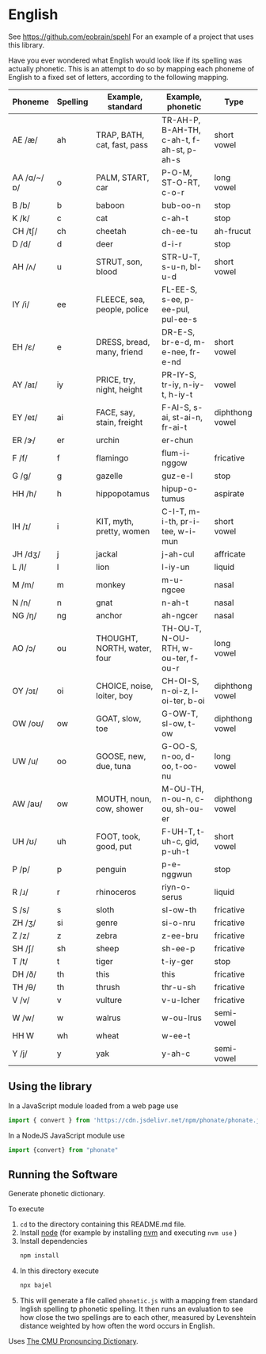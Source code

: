 
# English

See https://github.com/eobrain/spehl
For an example of a project that uses this library.

Have you ever wondered what English would look like if
its spelling was actually phonetic.
This is an attempt to do so by mapping each phoneme
of English to a fixed set of letters, according to the following mapping.

| Phoneme | Spelling | Example, standard | Example, phonetic | Type |
|---|---|---|---|---|
| AE /æ/ | ah | TRAP, BATH, cat, fast, pass | TR-AH-P, B-AH-TH, c-ah-t, f-ah-st, p-ah-s | short vowel |
| AA /ɑ/~/ɒ/ | o | PALM, START, car | P-O-M, ST-O-RT, c-o-r | long vowel |
| B /b/ | b | baboon | bub-oo-n | stop |
| K /k/ | c | cat | c-ah-t | stop |
| CH /tʃ/ | ch | cheetah | ch-ee-tu | ah-frucut  |
| D /d/ | d | deer | d-i-r | stop |
| AH /ʌ/ | u | STRUT, son, blood | STR-U-T, s-u-n, bl-u-d | short vowel |
| IY /i/ | ee | FLEECE, sea, people, police | FL-EE-S, s-ee, p-ee-pul, pul-ee-s  |
| EH /ɛ/ | e | DRESS, bread, many, friend | DR-E-S, br-e-d, m-e-nee, fr-e-nd | short vowel |
| AY /aɪ/ | iy | PRICE, try, night, height | PR-IY-S, tr-iy, n-iy-t, h-iy-t | vowel |
| EY /eɪ/ | ai | FACE, say, stain, freight | F-AI-S, s-ai, st-ai-n, fr-ai-t | diphthong vowel |
| ER /ɝ/ | er | urchin | er-chun | |
| F /f/ | f | flamingo | flum-i-nggow | fricative |
| G /ɡ/ | g | gazelle | guz-e-l | stop |
| HH /h/ | h | hippopotamus | hipup-o-tumus | aspirate |
| IH /ɪ/ | i | KIT, myth, pretty, women | C-I-T, m-i-th, pr-i-tee, w-i-mun | short vowel |
| JH /dʒ/ | j | jackal | j-ah-cul | affricate |
| L /l/ | l | lion | l-iy-un | liquid |
| M /m/ | m | monkey | m-u-ngcee | nasal |
| N /n/ | n | gnat | n-ah-t | nasal |
| NG /ŋ/ | ng | anchor | ah-ngcer | nasal |
| AO /ɔ/ | ou | THOUGHT, NORTH, water, four | TH-OU-T, N-OU-RTH, w-ou-ter, f-ou-r | long vowel |
| OY /ɔɪ/ | oi | CHOICE, noise, loiter, boy | CH-OI-S, n-oi-z, l-oi-ter, b-oi | diphthong vowel |
| OW /oʊ/ | ow | GOAT, slow, toe | G-OW-T, sl-ow, t-ow | diphthong vowel |
| UW /u/ | oo | GOOSE, new, due, tuna | G-OO-S, n-oo, d-oo, t-oo-nu | long vowel |
| AW /aʊ/ | ow | MOUTH, noun, cow, shower | M-OU-TH, n-ou-n, c-ou, sh-ou-er | diphthong vowel |
| UH /ʊ/ | uh | FOOT, took, good, put | F-UH-T, t-uh-c, gid, p-uh-t | short vowel |
| P /p/ | p | penguin | p-e-nggwun | stop |
| R /ɹ/ | r | rhinoceros | riyn-o-serus | liquid |
| S /s/ | s | sloth | sl-ow-th | fricative |
| ZH /ʒ/ | si | genre | si-o-nru | fricative |
| Z /z/ | z | zebra | z-ee-bru | fricative |
| SH /ʃ/ | sh | sheep | sh-ee-p | fricative |
| T /t/ | t | tiger | t-iy-ger | stop |
| DH /ð/ | th | this | this | fricative |
| TH /θ/ | th | thrush | thr-u-sh | fricative |
| V /v/ | v | vulture | v-u-lcher | fricative |
| W /w/ | w | walrus | w-ou-lrus | semi-vowel |
| HH W | wh | wheat | w-ee-t |
| Y /j/ | y | yak | y-ah-c | semi-vowel |
 
## Using the library

In a JavaScript module loaded from a web page use 
```js
import { convert } from 'https://cdn.jsdelivr.net/npm/phonate/phonate.js'
```
 
In a NodeJS JavaScript module use 
```js
import {convert} from "phonate"
```
 
## Running the Software

Generate phonetic dictionary.

To execute

1. `cd` to the directory containing this README.md file.
1. Install [node][1] (for example by installing [nvm][2] and executing `nvm use` )
2. Install dependencies
   ```sh
   npm install
   ```
3. In this directory execute
   ```sh
   npx bajel
   ```
4.  This will generate a file called  `phonetic.js`  with a mapping frem standard Inglish spelling tp phonetic spelling. It then runs an evaluation to see how close the two spellings are to each other, measured by Levenshtein distance weighted by how often the word occurs in English.


Uses [The CMU Pronouncing Dictionary][3].
 
[1]: https://nodejs.org/en/
[2]: https://github.com/nvm-sh/nvm
[3]: http://www.speech.cs.cmu.edu/cgi-bin/cmudict

